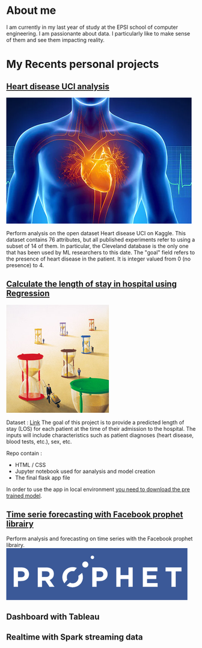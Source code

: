 # About me

I am currently in my last year of study at the EPSI school of computer engineering. I am passionante about data.
I particularly like to make sense of them and see them impacting reality.

# My Recents personal projects

## [Heart disease UCI analysis](https://github.com/anthony-coplo/Heart-disease-UCI-analysis)
 ![](images/493ss_thinkstock_rf_heart_anatomy_illustration.webp)
 
 Perform analysis on the open dataset Heart disease UCI on Kaggle.
 This dataset contains 76 attributes, but all published experiments refer to using a subset of 14 of them. In particular, the Cleveland database is the only one that has been used by ML researchers to this date. The "goal" field refers to the presence of heart disease in the patient. It is integer valued from 0 (no presence) to 4.



## [Calculate the length of stay in hospital using Regression](https://github.com/anthony-coplo/LOS-in-hospital)
![](images/LOS.jpg)

Dataset :  [Link](https://microsoft.github.io/r-server-hospital-length-of-stay/input_data.html)
The goal of this project is to provide a predicted length of stay (LOS) for each patient at the time of their admission to the hospital. The inputs will include characteristics such as patient diagnoses (heart disease, blood tests, etc.), sex, etc.

Repo contain : 
- HTML / CSS
- Jupyter notebook used for aanalysis and model creation
- The final flask app file

In order to use the app in local environment [you need to download the pre trained model](https://drive.google.com/file/d/1xaQQ1QC-o2w8Z7YNCz1l7cOqbe6mUGNn/view?usp=sharing).


## [Time serie forecasting with Facebook prophet librairy](https://github.com/anthony-coplo/prophetforecasting)
Perform analysis and forecasting on time series with the Facebook prophet librairy.
![](images/FB-Prophet-logo.png)


## Dashboard with Tableau

## Realtime  with  Spark streaming data


